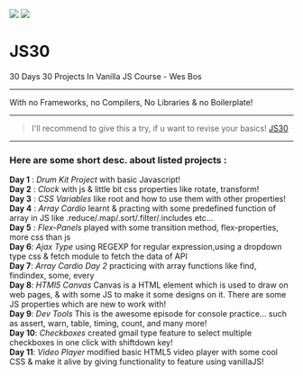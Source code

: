 ![](https://img.shields.io/badge/Javascript-VanillaJS-blue)
![](https://img.shields.io/badge/Challenge-30Days-orange)

# JS30
30 Days 30 Projects In Vanilla JS Course
                               - Wes Bos
___
With no Frameworks, no Compilers, No Libraries & no Boilerplate!
___
> I'll recommend to give this a try, if u want to revise your basics! [JS30](https://javascript30.com/)
___
### Here are some short desc. about listed projects :

**Day 1** : _Drum Kit Project_ with basic Javascript!
<br />
**Day 2** : _Clock_ with js & little bit css properties like rotate, transform!
<br />
**Day 3** : _CSS Variables_ like root and how to use them with other properties!
<br />
**Day 4** : _Array Cardio_ learnt & practing with some predefined function of array in JS like .reduce/.map/.sort/.filter/.includes etc...
<br />
**Day 5** : _Flex-Panels_ played with some transition method, flex-properties, more css than js
<br />
**Day 6**: _Ajax Type_ using REGEXP for regular expression,using a dropdown type css & fetch module to fetch the data of API
<br />
**Day 7**: _Array Cardio Day 2_ practicing with array functions like find, findindex, some, every
<br />
**Day 8**: _HTMl5 Canvas_ Canvas is a HTML element which is used to draw on web pages, & with some JS to make it some designs on it. There are some JS properties which are new to work with!
<br />
**Day 9**: _Dev Tools_ This is the awesome episode for console practice... such as assert, warn, table, timing, count, and many more!
<br />
**Day 10**: _Checkboxes_ created gmail type feature to select multiple checkboxes in one click with shiftdown key!
<br />
**Day 11**: _Video Player_ modified basic HTML5 video player with some cool CSS & make it  alive by giving functionality to feature using vanillaJS!
<br />

